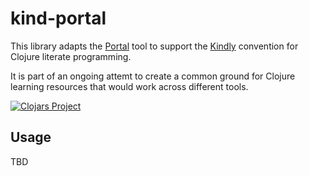 
# kind-portal

This library adapts the [Portal](https://github.com/djblue/portal/) tool to support the [Kindly](https://scicloj.github.io/kindly/) convention for Clojure literate programming.

It is part of an ongoing attemt to create a common ground for Clojure learning resources that would work across different tools.

[![Clojars Project](https://img.shields.io/clojars/v/org.scicloj/kind-portal.svg)](https://clojars.org/org.scicloj/kind-portal)

## Usage

TBD
